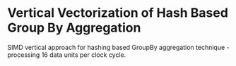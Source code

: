 # Vertical Vectorization of Hash Based Group By Aggregation
SIMD vertical approach for hashing based GroupBy aggregation technique - processing 16 data units per clock cycle.